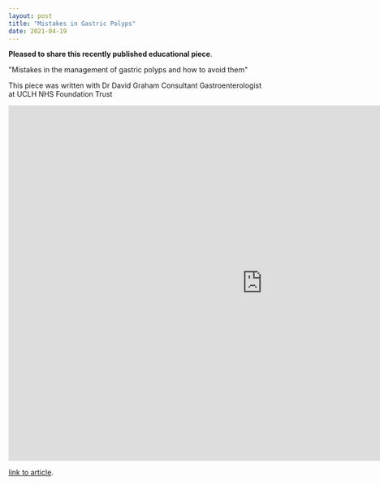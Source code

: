 ```yaml
---
layout: post
title: "Mistakes in Gastric Polyps"
date: 2021-04-19
---
```


**Pleased to share this recently published educational piece**. 

"Mistakes in the management of gastric polyps and how to avoid them"

This piece was written with Dr David Graham Consultant Gastroenterologist at UCLH NHS Foundation Trust

<embed src="https://ueg.eu/a/273" style="width:1000px; height: 700px;">



[link to article](https://ueg.eu/a/273).
